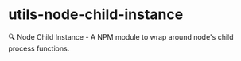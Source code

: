 # utils-node-child-instance
🔍 Node Child Instance - A NPM module to wrap around node's child process functions.
